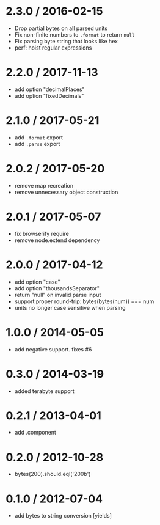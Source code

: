 2.3.0 / 2016-02-15
==================

  * Drop partial bytes on all parsed units
  * Fix non-finite numbers to `.format` to return `null`
  * Fix parsing byte string that looks like hex
  * perf: hoist regular expressions

2.2.0 / 2017-11-13
==================

  * add option "decimalPlaces"
  * add option "fixedDecimals"

2.1.0 / 2017-05-21
==================

  * add `.format` export
  * add `.parse` export

2.0.2 / 2017-05-20
==================

  * remove map recreation
  * remove unnecessary object construction

2.0.1 / 2017-05-07
==================

  * fix browserify require
  * remove node.extend dependency

2.0.0 / 2017-04-12
==================

  * add option "case"
  * add option "thousandsSeparator"
  * return "null" on invalid parse input
  * support proper round-trip: bytes(bytes(num)) === num
  * units no longer case sensitive when parsing

1.0.0 / 2014-05-05
==================

 * add negative support. fixes #6

0.3.0 / 2014-03-19
==================

 * added terabyte support

0.2.1 / 2013-04-01
==================

  * add .component

0.2.0 / 2012-10-28
==================

  * bytes(200).should.eql('200b')

0.1.0 / 2012-07-04
==================

  * add bytes to string conversion [yields]
